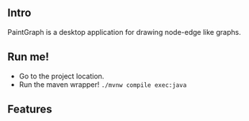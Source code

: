 ## Intro

PaintGraph is a desktop application for drawing node-edge like graphs.

## Run me!

*  Go to the project location.
*  Run the maven wrapper!  `./mvnw compile exec:java`

## Features
